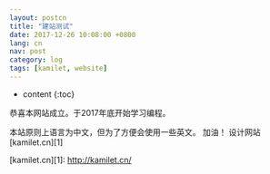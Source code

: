 ```yaml
---
layout: postcn
title: "建站测试"
date: 2017-12-26 10:08:00 +0800
lang: cn
nav: post
category: log
tags: [kamilet, website]
---
```


* content
{:toc}

恭喜本网站成立。于2017年底开始学习编程。
<!-- more -->

本站原则上语言为中文，但为了方便会使用一些英文。
加油！
设计网站[kamilet.cn][1]

[kamilet.cn][1]: http://kamilet.cn/